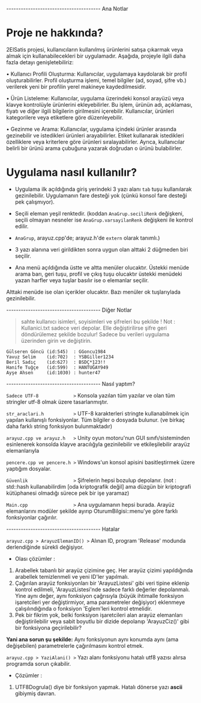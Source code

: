 --------------------------------------- Ana Notlar
# Proje ne hakkında?
2ElSatis projesi, kullanıcıların kullanılmış ürünlerini satışa çıkarmak veya almak için kullanabilecekleri bir uygulamadır. Aşağıda, projeyle ilgili daha fazla detayı genişletebiliriz:

• Kullanıcı Profili Oluşturma: Kullanıcılar, uygulamaya kaydolarak bir profil oluşturabilirler. Profil oluşturma işlemi, temel bilgiler (ad, soyad, şifre vb.) verilerek yeni bir profilin yerel makineye kaydedilmesidir.

• Ürün Listeleme: Kullanıcılar, uygulama üzerindeki konsol arayüzü veya klavye kontrolüyle ürünlerini ekleyebilirler. Bu işlem, ürünün adı, açıklaması, fiyatı ve diğer ilgili bilgilerin girilmesini içerebilir. Kullanıcılar, ürünleri kategorilere veya etiketlere göre düzenleyebilir.

• Gezinme ve Arama: Kullanıcılar, uygulama içindeki ürünler arasında gezinebilir ve istedikleri ürünleri arayabilirler. Etiket kullanarak istedikleri özelliklere veya kriterlere göre ürünleri sıralayabilirler. Ayrıca, kullanıcılar belirli bir ürünü arama çubuğuna yazarak doğrudan o ürünü bulabilirler.

# Uygulama nasıl kullanılır?

* Uygulama ilk açıldığında giriş yerindeki 3 yazı alanı `tab` tuşu kullanılarak gezinilebilir. Uygulamanın fare desteği yok (çünkü konsol fare desteği pek çalışmıyor). 
* Seçili eleman yeşil renktedir. (koddan `AnaGrup.seciliRenk` değişkeni, seçili olmayan nesneler ise `AnaGrup.varsayilanRenk` değişkeni ile kontrol edilir. 
* `AnaGrup`, arayuz.cpp'de; arayuz.h'de `extern` olarak tanımlı.)
* 3 yazı alanına veri girildikten sonra uygun olan alttaki 2 düğmeden biri seçilir.

* Ana menü açıldığında üstte ve altta menüler olucaktır.
Üstekki menüde arama barı, geri tuşu, profil ve çıkış tuşu olucaktır
üstekki menüdeki yazan harfler veya tuşlar basılır ise o elemanlar seçilir.

Alttaki menüde ise olan içerikler olucaktır. Bazı menüler ok tuşlarıylada gezinilebilir.

--------------------------------------- Diğer Notlar

> sahte kullanıcı isimleri, soyisimleri ve şifreleri bu şekilde
! Not : Kullanici.txt sadece veri depolar. Elle değiştirilirse şifre geri döndürülemez şekilde bozulur!
Sadece bu verileri uygulama üzerinden girin ve değiştirin.

```
Gülseren Göncü (id:545)  : GGoncu1984
Yavuz Selim    (id:702)  : YSBGiller1234
Beril Sadıç    (id:627)  : BSDÇ*123!!
Hanife Tuğçe   (id:599)  : HANTUĞAY949
Ayşe Ahsen     (id:1030) : hunter47
```

--------------------------------------- Nasıl yaptım?

`Sadece UTF-8             >` Konsola yazılan tüm yazılar ve olan tüm stringler utf-8 olmak üzere tasarlanmıştır.

`str_araclari.h           >` UTF-8 karakterleri stringte kullanabilmek için yapılan kullanışlı fonksiyonlar. Tüm bilgiler o dosyada bulunur. (ve birkaç daha farklı string fonksiyon bulunmaktadır)

`arayuz.cpp ve arayuz.h   >` Unity oyun motoru'nun GUI sınıfı/sisteminden esinlenerek konsolda klayve aracılığyla gezinilebilir ve etkileşilebilir arayüz elemanlarıyla 

`pencere.cpp ve pencere.h >` Windows'un konsol apisini basitleştirmek üzere yaptığım dosyalar.

`Güvenlik                 >` Şifrelerin hepsi bozulup depolanır. (not : std::hash kullanabilirdim [oda kriptografik değil] ama düzgün bir kriptografi kütüphanesi olmadığı sürece pek bir işe yaramaz)

`Main.cpp                 >` Ana uygulamanın hepsi burada. Arayüz elemanlarını modüler şekilde ayırıp OturumBilgisi::menu'ye göre farklı fonksiyonlar çağırılır.

--------------------------------------- Hatalar

`arayuz.cpp > ArayuzElemanID() >` Alınan ID, program 'Release' modunda derlendiğinde sürekli değişiyor.
* Olası çözümler :
1. Arabellek tabanlı bir arayüz çizimine geç. Her arayüz çizimi yapıldığında arabellek temizlenmeli ve yeni ID'ler yapılmalı.
2. Çağırılan arayüz fonksiyonları bir 'ArayuzListesi' gibi veri tipine eklenip kontrol edilmeli, 'ArayuzListesi'nde sadece farklı değerler depolanmalı.
Yine aynı değer, aynı fonksiyon çağrısıyla (büyük ihtimalle fonksiyon işaretcileri yer değiştirmiyor, ama parametreler değişiyor) eklenmeye çalışılındığında o fonksiyon 'Eglem'leri kontrol etmelidir.
3. Pek bir fikrim yok, belki fonksiyon işaretcileri alan arayüz elemanları değiştirilebilir veya sabit boyutlu bir dizide depolanıp 'ArayuzCiz()' gibi bir fonksiyona geçirilebilir?

**Yani ana sorun şu şekilde:** Aynı fonksiyonun aynı konumda aynı (ama değişebilen) parametrelerle çağırılmasını kontrol etmek.

`arayuz.cpp > YaziAlani() >` Yazı alanı fonksiyonu hatalı utf8 yazısı alırsa programda sorun çıkabilir.
* Çözümler :
1. UTF8Dogrula() diye bir fonksiyon yapmak. Hatalı dönerse yazı **ascii** gibiymiş davran.
